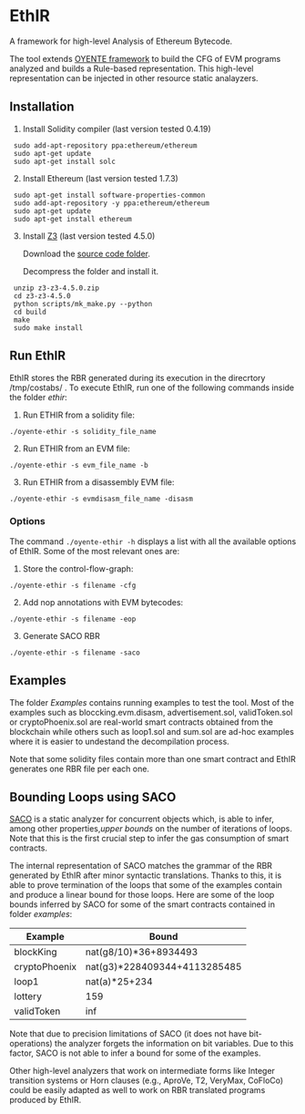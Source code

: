 EthIR
=====


A framework for high-level Analysis of Ethereum Bytecode.

The tool extends [OYENTE framework](https://github.com/melonproject/oyente) to build the CFG of EVM programs analyzed and builds a Rule-based representation. This high-level representation can be injected in other resource static analayzers. 

## Installation
1. Install Solidity compiler (last version tested 0.4.19)
```
 sudo add-apt-repository ppa:ethereum/ethereum
 sudo apt-get update
 sudo apt-get install solc
```

2. Install Ethereum (last version tested 1.7.3)
```
 sudo apt-get install software-properties-common
 sudo add-apt-repository -y ppa:ethereum/ethereum
 sudo apt-get update
 sudo apt-get install ethereum
```

3. Install [Z3](https://github.com/Z3Prover/z3/releases) (last version tested 4.5.0)

   Download the [source code folder](https://github.com/Z3Prover/z3/releases/tag/z3-4.5.0).

   Decompress the folder and install it.
```
 unzip z3-z3-4.5.0.zip
 cd z3-z3-4.5.0
 python scripts/mk_make.py --python
 cd build
 make
 sudo make install
```
## Run EthIR

EthIR stores the RBR generated during its execution in the direcrtory /tmp/costabs/ .
To execute EthIR, run one of the following commands inside the folder *ethir*:

1. Run ETHIR from a solidity file:
```
./oyente-ethir -s solidity_file_name 
```
2. Run ETHIR from an EVM file:
```
./oyente-ethir -s evm_file_name -b 
```
3. Run ETHIR from a disassembly EVM file:
```
./oyente-ethir -s evmdisasm_file_name -disasm 
```
### Options
The command `./oyente-ethir -h` displays a list with all the available options of EthIR. Some of the most relevant ones are:

1. Store the control-flow-graph:
```
./oyente-ethir -s filename -cfg
```
2. Add nop annotations with EVM bytecodes:
```
./oyente-ethir -s filename -eop
```
3. Generate SACO RBR
```
./oyente-ethir -s filename -saco
```
## Examples
The folder *Examples* contains running examples to test the tool.
Most of the examples such as bloccking.evm.disasm, advertisement.sol, validToken.sol or cryptoPhoenix.sol are real-world smart contracts obtained from the blockchain while others such as loop1.sol and sum.sol are ad-hoc examples where it is easier to undestand the decompilation process.

Note that some solidity files contain more than one smart contract and EthIR generates one RBR file per each one.

## Bounding Loops using SACO
[SACO](http://costa.fdi.ucm.es/saco/web/) is a static analyzer for concurrent objects which, is able to infer, among other properties,*upper bounds* on the number of iterations of loops. Note that this is the first crucial step to infer the gas
consumption of smart contracts.

The internal representation of SACO matches the grammar of the RBR generated by EthIR after minor syntactic translations. Thanks to this, it is able to prove termination of the loops that some of the examples contain and produce a linear
bound for those loops. Here are some of the loop bounds inferred by SACO for some of the smart contracts contained in folder *examples*:

|Example|Bound|
|--|--|
| blockKing | nat(g8/10)*36+8934493 |
| cryptoPhoenix| nat(g3)*228409344+4113285485 |
| loop1| nat(a)*25+234 |
| lottery | 159 |
| validToken | inf |

Note that due to precision limitations of SACO (it does not have bit-operations) the analyzer forgets the
information on bit variables. Due to this factor, SACO is not able to infer a bound for some of the examples.

Other high-level analyzers that work on intermediate forms like Integer transition systems or Horn clauses  (e.g., AproVe, T2, VeryMax, CoFloCo) could be easily adapted as well to work on RBR translated programs produced by EthIR. 
